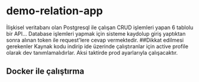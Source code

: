 # demo-relation-app

İlişkisel veritabanı olan Postgresql ile çalışan CRUD işlemleri yapan 6 tablolu  bir API... 
Database işlemleri yapmak için sisteme kaydolup giriş yaptıktan sonra alınan token ile request'lere 
cevap vermektedir.
##Dikkat edilmesi gerekenler
Kaynak kodu indirip ide üzerinde çalıştıranlar için active profile olarak dev tanımlamalıdırlar. Aksi taktirde prod ayarlarıyla çalışacaktır. 

## Docker ile çalıştırma


